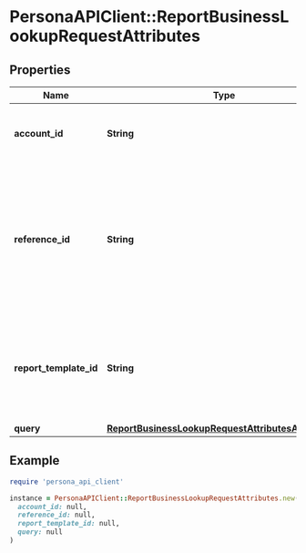 # PersonaAPIClient::ReportBusinessLookupRequestAttributes

## Properties

| Name | Type | Description | Notes |
| ---- | ---- | ----------- | ----- |
| **account_id** | **String** | Account ID to associate with this Report. | [optional] |
| **reference_id** | **String** | Reference ID to refer to an entity in your user model. This field is deprecated in favor of &#x60;meta.auto-create-account-reference-id&#x60;. | [optional] |
| **report_template_id** | **String** | ID of Verification Template. Starts with &#x60;rptp_&#x60;. You can find your Report Template IDs [here](https://app.withpersona.com/dashboard/report-templates). | [optional] |
| **query** | [**ReportBusinessLookupRequestAttributesAllOfQuery**](ReportBusinessLookupRequestAttributesAllOfQuery.md) |  |  |

## Example

```ruby
require 'persona_api_client'

instance = PersonaAPIClient::ReportBusinessLookupRequestAttributes.new(
  account_id: null,
  reference_id: null,
  report_template_id: null,
  query: null
)
```

